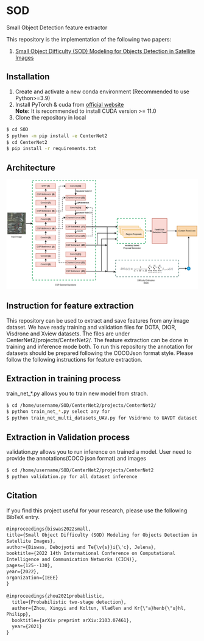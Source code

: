 # SOD
Small Object Detection feature extractor

This repository is the implementation of the following two papers:

1. [Small Object Difficulty (SOD) Modeling for Objects Detection in Satellite Images](https://ieeexplore.ieee.org/abstract/document/10008383)

## Installation

1. Create and activate a new conda environment (Recommended to use Python>=3.9)
2. Install PyTorch & cuda from [official website](https://pytorch.org/get-started/locally/)<br />
**Note:** It is recommended to install CUDA version >= 11.0
3. Clone the repository in local
```bash
$ cd SOD
$ python -m pip install -e CenterNet2
$ cd CenterNet2
$ pip install -r requirements.txt
```

## Architecture

![alt text](model_arch.png)


## Instruction for feature extraction

This repository can be used to extract and save features from any image dataset. We have ready training and validation files for DOTA, DIOR, Visdrone and Xview datasets. The files are under CenterNet2/projects/CenterNet2/. The feature extraction can be done in training and inference mode both. To run this repository the annotation for datasets should be prepared following the COCOJson format style. Please follow the following instructions for feature extraction.

## Extraction in training process

train_net_*.py allows you to train new model from strach.
```bash
$ cd /home/username/SOD/CenterNet2/projects/CenterNet2/
$ python train_net_*.py select any for 
$ python train_net_multi_datasets_UAV.py for Vsidrone to UAVDT dataset UDA training 
```

## Extraction in Validation process

validation.py allows you to run inference on trained a model. User need to provide the annotations(COCO json format) and images
```bash
$ cd /home/username/SOD/CenterNet2/projects/CenterNet2
$ python validation.py for all dataset inference
```

## Citation

If you find this project useful for your research, please use the following BibTeX entry.

    @inproceedings{biswas2022small,
    title={Small Object Difficulty (SOD) Modeling for Objects Detection in Satellite Images},
    author={Biswas, Debojyoti and Te{\v{s}}i{\'c}, Jelena},
    booktitle={2022 14th International Conference on Computational Intelligence and Communication Networks (CICN)},
    pages={125--130},
    year={2022},
    organization={IEEE}
    }
    
    @inproceedings{zhou2021probablistic,
      title={Probabilistic two-stage detection},
      author={Zhou, Xingyi and Koltun, Vladlen and Kr{\"a}henb{\"u}hl, Philipp},
      booktitle={arXiv preprint arXiv:2103.07461},
      year={2021}
    }
